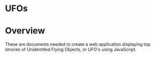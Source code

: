 # UFOs

# Overview 
These are documents needed to create a web application displaying top strories of Unidentifed Flying Objects, or UFO's using JavaScript. 

# 
